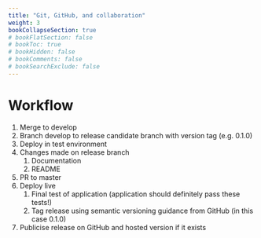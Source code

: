 ```yaml
---
title: "Git, GitHub, and collaboration"
weight: 3
bookCollapseSection: true
# bookFlatSection: false
# bookToc: true
# bookHidden: false
# bookComments: false
# bookSearchExclude: false
---
```


# Workflow

1. Merge to develop
2. Branch develop to release candidate branch with version tag (e.g. 0.1.0)
3. Deploy in test environment
4. Changes made on release branch
	1. Documentation
	2. README
5. PR to master
6. Deploy live
	1. Final test of application (application should definitely pass these tests!)
	2. Tag release using semantic versioning guidance from GitHub (in this case 0.1.0)
7. Publicise release on GitHub and hosted version if it exists